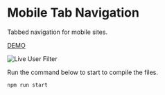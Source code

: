 # Mobile Tab Navigation

Tabbed navigation for mobile sites.

[DEMO](https://dazzling-jang-10f921.netlify.app/)

![Live User Filter](https://res.cloudinary.com/coffmanjrp-dev/image/upload/v1643147033/coffmanjrp.io/mobile_tab_navigation_70de6a10ff.png)

Run the command below to start to compile the files.

```
npm run start
```
